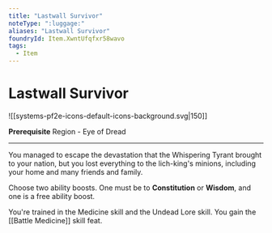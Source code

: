 ```yaml
---
title: "Lastwall Survivor"
noteType: ":luggage:"
aliases: "Lastwall Survivor"
foundryId: Item.XwntUfqfxr58wavo
tags:
  - Item
---
```


# Lastwall Survivor
![[systems-pf2e-icons-default-icons-background.svg|150]]

**Prerequisite** Region - Eye of Dread

* * *

You managed to escape the devastation that the Whispering Tyrant brought to your nation, but you lost everything to the lich-king's minions, including your home and many friends and family.

Choose two ability boosts. One must be to **Constitution** or **Wisdom**, and one is a free ability boost.

You're trained in the Medicine skill and the Undead Lore skill. You gain the [[Battle Medicine]] skill feat.
